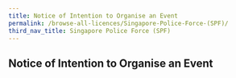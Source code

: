 ```yaml
---
title: Notice of Intention to Organise an Event
permalink: /browse-all-licences/Singapore-Police-Force-(SPF)/
third_nav_title: Singapore Police Force (SPF)
---
```

## Notice of Intention to Organise an Event
